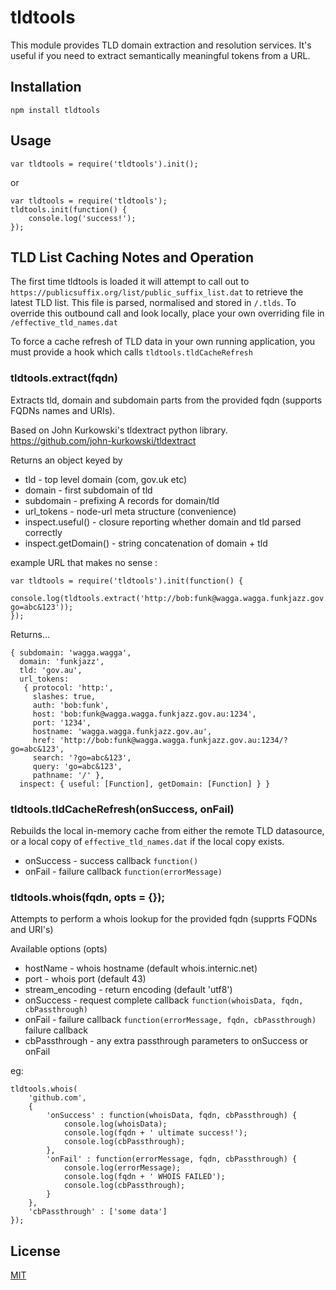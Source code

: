 # tldtools

This module provides TLD domain extraction and resolution services.  It's useful if you need to extract semantically meaningful tokens from a URL.

## Installation

    npm install tldtools

## Usage

    var tldtools = require('tldtools').init();

or

    var tldtools = require('tldtools');
    tldtools.init(function() {
        console.log('success!');
    });

## TLD List Caching Notes and Operation

  The first time tldtools is loaded it will attempt to call out to `https://publicsuffix.org/list/public_suffix_list.dat`
to retrieve the latest TLD list.  This file is parsed, normalised and stored in `/.tlds`.  To override this outbound call and look locally, place your
own overriding file in `/effective_tld_names.dat`

To force a cache refresh of TLD data in your own running application, you must provide a hook which calls `tldtools.tldCacheRefresh`

### tldtools.extract(fqdn)

Extracts tld, domain and subdomain parts from the provided fqdn (supports FQDNs names and URIs).

Based on John Kurkowski's tldextract python library. https://github.com/john-kurkowski/tldextract

Returns an object keyed by

* tld - top level domain (com, gov.uk etc)
* domain - first subdomain of tld
* subdomain - prefixing A records for domain/tld
* url_tokens - node-url meta structure (convenience)
* inspect.useful() - closure reporting whether domain and tld parsed correctly
* inspect.getDomain() - string concatenation of domain + tld

example URL that makes no sense :

    var tldtools = require('tldtools').init(function() {
        console.log(tldtools.extract('http://bob:funk@wagga.wagga.funkjazz.gov.au:1234/?go=abc&123'));
    });

Returns...

    { subdomain: 'wagga.wagga',
      domain: 'funkjazz',
      tld: 'gov.au',
      url_tokens:
       { protocol: 'http:',
         slashes: true,
         auth: 'bob:funk',
         host: 'bob:funk@wagga.wagga.funkjazz.gov.au:1234',
         port: '1234',
         hostname: 'wagga.wagga.funkjazz.gov.au',
         href: 'http://bob:funk@wagga.wagga.funkjazz.gov.au:1234/?go=abc&123',
         search: '?go=abc&123',
         query: 'go=abc&123',
         pathname: '/' },
      inspect: { useful: [Function], getDomain: [Function] } }

### tldtools.tldCacheRefresh(onSuccess, onFail)

Rebuilds the local in-memory cache from either the remote TLD datasource, or a local copy of `effective_tld_names.dat` if the local copy exists.

* onSuccess - success callback `function()`
* onFail - failure callback `function(errorMessage)`


### tldtools.whois(fqdn, opts = {});

Attempts to perform a whois lookup for the provided fqdn (supprts FQDNs and URI's)

Available options (opts)

* hostName - whois hostname (default whois.internic.net)
* port - whois port (default 43)
* stream_encoding - return encoding (default 'utf8')
* onSuccess - request complete callback `function(whoisData, fqdn, cbPassthrough)`
* onFail - failure callback `function(errorMessage, fqdn, cbPassthrough)` failure callback
* cbPassthrough - any extra passthrough parameters to onSuccess or onFail

eg:

    tldtools.whois(
        'github.com',
        {
            'onSuccess' : function(whoisData, fqdn, cbPassthrough) {
                console.log(whoisData);
                console.log(fqdn + ' ultimate success!');
                console.log(cbPassthrough);
            },
            'onFail' : function(errorMessage, fqdn, cbPassthrough) {
                console.log(errorMessage);
                console.log(fqdn + ' WHOIS FAILED');
                console.log(cbPassthrough);
            }
        },
        'cbPassthrough' : ['some data']
    });

## License

[MIT](http://opensource.org/licenses/MIT)
